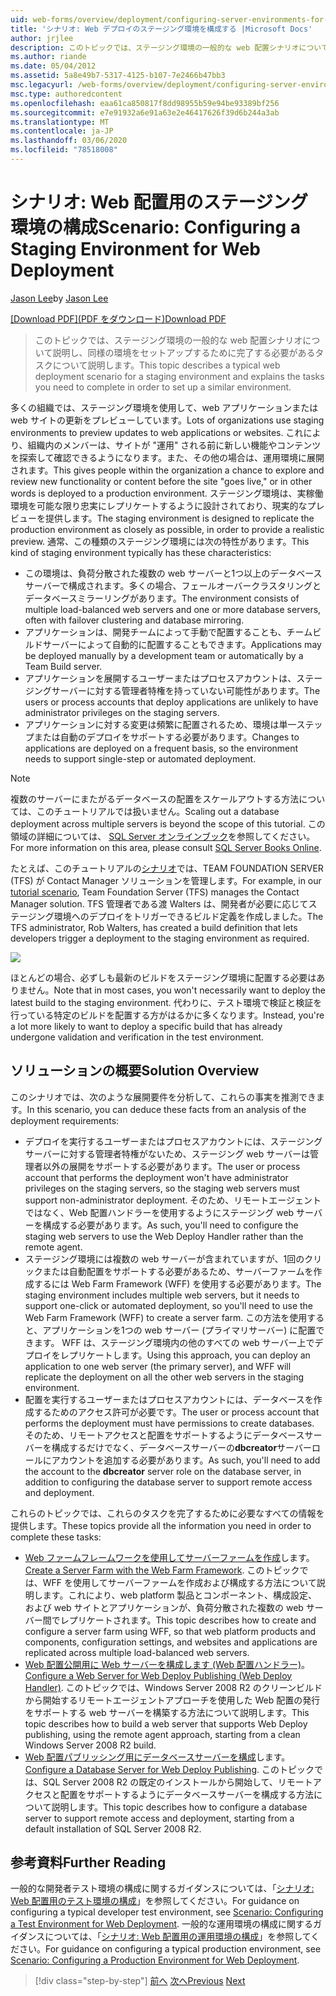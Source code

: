 ```yaml
---
uid: web-forms/overview/deployment/configuring-server-environments-for-web-deployment/scenario-configuring-a-staging-environment-for-web-deployment
title: 'シナリオ: Web デプロイのステージング環境を構成する |Microsoft Docs'
author: jrjlee
description: このトピックでは、ステージング環境の一般的な web 配置シナリオについて説明し、同様の env を設定するために完了する必要があるタスクについて説明します。
ms.author: riande
ms.date: 05/04/2012
ms.assetid: 5a8e49b7-5317-4125-b107-7e2466b47bb3
msc.legacyurl: /web-forms/overview/deployment/configuring-server-environments-for-web-deployment/scenario-configuring-a-staging-environment-for-web-deployment
msc.type: authoredcontent
ms.openlocfilehash: eaa61ca850817f8dd98955b59e94be93389bf256
ms.sourcegitcommit: e7e91932a6e91a63e2e46417626f39d6b244a3ab
ms.translationtype: MT
ms.contentlocale: ja-JP
ms.lasthandoff: 03/06/2020
ms.locfileid: "78518008"
---
```

# <a name="scenario-configuring-a-staging-environment-for-web-deployment"></a><span data-ttu-id="cd6ea-103">シナリオ: Web 配置用のステージング環境の構成</span><span class="sxs-lookup"><span data-stu-id="cd6ea-103">Scenario: Configuring a Staging Environment for Web Deployment</span></span>

<span data-ttu-id="cd6ea-104">[Jason Lee](https://github.com/jrjlee)</span><span class="sxs-lookup"><span data-stu-id="cd6ea-104">by [Jason Lee](https://github.com/jrjlee)</span></span>

<span data-ttu-id="cd6ea-105">[[Download PDF]\(PDF をダウンロード\)](https://msdnshared.blob.core.windows.net/media/MSDNBlogsFS/prod.evol.blogs.msdn.com/CommunityServer.Blogs.Components.WeblogFiles/00/00/00/63/56/8130.DeployingWebAppsInEnterpriseScenarios.pdf)</span><span class="sxs-lookup"><span data-stu-id="cd6ea-105">[Download PDF](https://msdnshared.blob.core.windows.net/media/MSDNBlogsFS/prod.evol.blogs.msdn.com/CommunityServer.Blogs.Components.WeblogFiles/00/00/00/63/56/8130.DeployingWebAppsInEnterpriseScenarios.pdf)</span></span>

> <span data-ttu-id="cd6ea-106">このトピックでは、ステージング環境の一般的な web 配置シナリオについて説明し、同様の環境をセットアップするために完了する必要があるタスクについて説明します。</span><span class="sxs-lookup"><span data-stu-id="cd6ea-106">This topic describes a typical web deployment scenario for a staging environment and explains the tasks you need to complete in order to set up a similar environment.</span></span>

<span data-ttu-id="cd6ea-107">多くの組織では、ステージング環境を使用して、web アプリケーションまたは web サイトの更新をプレビューしています。</span><span class="sxs-lookup"><span data-stu-id="cd6ea-107">Lots of organizations use staging environments to preview updates to web applications or websites.</span></span> <span data-ttu-id="cd6ea-108">これにより、組織内のメンバーは、サイトが "運用" される前に新しい機能やコンテンツを探索して確認できるようになります。また、その他の場合は、運用環境に展開されます。</span><span class="sxs-lookup"><span data-stu-id="cd6ea-108">This gives people within the organization a chance to explore and review new functionality or content before the site "goes live," or in other words is deployed to a production environment.</span></span> <span data-ttu-id="cd6ea-109">ステージング環境は、実稼働環境を可能な限り忠実にレプリケートするように設計されており、現実的なプレビューを提供します。</span><span class="sxs-lookup"><span data-stu-id="cd6ea-109">The staging environment is designed to replicate the production environment as closely as possible, in order to provide a realistic preview.</span></span> <span data-ttu-id="cd6ea-110">通常、この種類のステージング環境には次の特性があります。</span><span class="sxs-lookup"><span data-stu-id="cd6ea-110">This kind of staging environment typically has these characteristics:</span></span>

- <span data-ttu-id="cd6ea-111">この環境は、負荷分散された複数の web サーバーと1つ以上のデータベースサーバーで構成されます。多くの場合、フェールオーバークラスタリングとデータベースミラーリングがあります。</span><span class="sxs-lookup"><span data-stu-id="cd6ea-111">The environment consists of multiple load-balanced web servers and one or more database servers, often with failover clustering and database mirroring.</span></span>
- <span data-ttu-id="cd6ea-112">アプリケーションは、開発チームによって手動で配置することも、チームビルドサーバーによって自動的に配置することもできます。</span><span class="sxs-lookup"><span data-stu-id="cd6ea-112">Applications may be deployed manually by a development team or automatically by a Team Build server.</span></span>
- <span data-ttu-id="cd6ea-113">アプリケーションを展開するユーザーまたはプロセスアカウントは、ステージングサーバーに対する管理者特権を持っていない可能性があります。</span><span class="sxs-lookup"><span data-stu-id="cd6ea-113">The users or process accounts that deploy applications are unlikely to have administrator privileges on the staging servers.</span></span>
- <span data-ttu-id="cd6ea-114">アプリケーションに対する変更は頻繁に配置されるため、環境は単一ステップまたは自動のデプロイをサポートする必要があります。</span><span class="sxs-lookup"><span data-stu-id="cd6ea-114">Changes to applications are deployed on a frequent basis, so the environment needs to support single-step or automated deployment.</span></span>

> [!NOTE]
> <span data-ttu-id="cd6ea-115">複数のサーバーにまたがるデータベースの配置をスケールアウトする方法については、このチュートリアルでは扱いません。</span><span class="sxs-lookup"><span data-stu-id="cd6ea-115">Scaling out a database deployment across multiple servers is beyond the scope of this tutorial.</span></span> <span data-ttu-id="cd6ea-116">この領域の詳細については、 [SQL Server オンラインブック](https://technet.microsoft.com/library/ms130214.aspx)を参照してください。</span><span class="sxs-lookup"><span data-stu-id="cd6ea-116">For more information on this area, please consult [SQL Server Books Online](https://technet.microsoft.com/library/ms130214.aspx).</span></span>

<span data-ttu-id="cd6ea-117">たとえば、このチュートリアルの[シナリオ](../deploying-web-applications-in-enterprise-scenarios/enterprise-web-deployment-scenario-overview.md)では、TEAM FOUNDATION SERVER (TFS) が Contact Manager ソリューションを管理します。</span><span class="sxs-lookup"><span data-stu-id="cd6ea-117">For example, in our [tutorial scenario](../deploying-web-applications-in-enterprise-scenarios/enterprise-web-deployment-scenario-overview.md), Team Foundation Server (TFS) manages the Contact Manager solution.</span></span> <span data-ttu-id="cd6ea-118">TFS 管理者である渡 Walters は、開発者が必要に応じてステージング環境へのデプロイをトリガーできるビルド定義を作成しました。</span><span class="sxs-lookup"><span data-stu-id="cd6ea-118">The TFS administrator, Rob Walters, has created a build definition that lets developers trigger a deployment to the staging environment as required.</span></span>

![](scenario-configuring-a-staging-environment-for-web-deployment/_static/image1.png)

<span data-ttu-id="cd6ea-119">ほとんどの場合、必ずしも最新のビルドをステージング環境に配置する必要はありません。</span><span class="sxs-lookup"><span data-stu-id="cd6ea-119">Note that in most cases, you won't necessarily want to deploy the latest build to the staging environment.</span></span> <span data-ttu-id="cd6ea-120">代わりに、テスト環境で検証と検証を行っている特定のビルドを配置する方がはるかに多くなります。</span><span class="sxs-lookup"><span data-stu-id="cd6ea-120">Instead, you're a lot more likely to want to deploy a specific build that has already undergone validation and verification in the test environment.</span></span>

## <a name="solution-overview"></a><span data-ttu-id="cd6ea-121">ソリューションの概要</span><span class="sxs-lookup"><span data-stu-id="cd6ea-121">Solution Overview</span></span>

<span data-ttu-id="cd6ea-122">このシナリオでは、次のような展開要件を分析して、これらの事実を推測できます。</span><span class="sxs-lookup"><span data-stu-id="cd6ea-122">In this scenario, you can deduce these facts from an analysis of the deployment requirements:</span></span>

- <span data-ttu-id="cd6ea-123">デプロイを実行するユーザーまたはプロセスアカウントには、ステージングサーバーに対する管理者特権がないため、ステージング web サーバーは管理者以外の展開をサポートする必要があります。</span><span class="sxs-lookup"><span data-stu-id="cd6ea-123">The user or process account that performs the deployment won't have administrator privileges on the staging servers, so the staging web servers must support non-administrator deployment.</span></span> <span data-ttu-id="cd6ea-124">そのため、リモートエージェントではなく、Web 配置ハンドラーを使用するようにステージング web サーバーを構成する必要があります。</span><span class="sxs-lookup"><span data-stu-id="cd6ea-124">As such, you'll need to configure the staging web servers to use the Web Deploy Handler rather than the remote agent.</span></span>
- <span data-ttu-id="cd6ea-125">ステージング環境には複数の web サーバーが含まれていますが、1回のクリックまたは自動配置をサポートする必要があるため、サーバーファームを作成するには Web Farm Framework (WFF) を使用する必要があります。</span><span class="sxs-lookup"><span data-stu-id="cd6ea-125">The staging environment includes multiple web servers, but it needs to support one-click or automated deployment, so you'll need to use the Web Farm Framework (WFF) to create a server farm.</span></span> <span data-ttu-id="cd6ea-126">この方法を使用すると、アプリケーションを1つの web サーバー (プライマリサーバー) に配置できます。 WFF は、ステージング環境内の他のすべての web サーバー上でデプロイをレプリケートします。</span><span class="sxs-lookup"><span data-stu-id="cd6ea-126">Using this approach, you can deploy an application to one web server (the primary server), and WFF will replicate the deployment on all the other web servers in the staging environment.</span></span>
- <span data-ttu-id="cd6ea-127">配置を実行するユーザーまたはプロセスアカウントには、データベースを作成するためのアクセス許可が必要です。</span><span class="sxs-lookup"><span data-stu-id="cd6ea-127">The user or process account that performs the deployment must have permissions to create databases.</span></span> <span data-ttu-id="cd6ea-128">そのため、リモートアクセスと配置をサポートするようにデータベースサーバーを構成するだけでなく、データベースサーバーの**dbcreator**サーバーロールにアカウントを追加する必要があります。</span><span class="sxs-lookup"><span data-stu-id="cd6ea-128">As such, you'll need to add the account to the **dbcreator** server role on the database server, in addition to configuring the database server to support remote access and deployment.</span></span>

<span data-ttu-id="cd6ea-129">これらのトピックでは、これらのタスクを完了するために必要なすべての情報を提供します。</span><span class="sxs-lookup"><span data-stu-id="cd6ea-129">These topics provide all the information you need in order to complete these tasks:</span></span>

- <span data-ttu-id="cd6ea-130">[Web ファームフレームワークを使用してサーバーファームを作成](creating-a-server-farm-with-the-web-farm-framework.md)します。</span><span class="sxs-lookup"><span data-stu-id="cd6ea-130">[Create a Server Farm with the Web Farm Framework](creating-a-server-farm-with-the-web-farm-framework.md).</span></span> <span data-ttu-id="cd6ea-131">このトピックでは、WFF を使用してサーバーファームを作成および構成する方法について説明します。これにより、web platform 製品とコンポーネント、構成設定、および web サイトとアプリケーションが、負荷分散された複数の web サーバー間でレプリケートされます。</span><span class="sxs-lookup"><span data-stu-id="cd6ea-131">This topic describes how to create and configure a server farm using WFF, so that web platform products and components, configuration settings, and websites and applications are replicated across multiple load-balanced web servers.</span></span>
- <span data-ttu-id="cd6ea-132">[Web 配置公開用に Web サーバーを構成します (Web 配置ハンドラー)](configuring-a-web-server-for-web-deploy-publishing-web-deploy-handler.md)。</span><span class="sxs-lookup"><span data-stu-id="cd6ea-132">[Configure a Web Server for Web Deploy Publishing (Web Deploy Handler)](configuring-a-web-server-for-web-deploy-publishing-web-deploy-handler.md).</span></span> <span data-ttu-id="cd6ea-133">このトピックでは、Windows Server 2008 R2 のクリーンビルドから開始するリモートエージェントアプローチを使用した Web 配置の発行をサポートする web サーバーを構築する方法について説明します。</span><span class="sxs-lookup"><span data-stu-id="cd6ea-133">This topic describes how to build a web server that supports Web Deploy publishing, using the remote agent approach, starting from a clean Windows Server 2008 R2 build.</span></span>
- <span data-ttu-id="cd6ea-134">[Web 配置パブリッシング用にデータベースサーバーを構成](configuring-a-database-server-for-web-deploy-publishing.md)します。</span><span class="sxs-lookup"><span data-stu-id="cd6ea-134">[Configure a Database Server for Web Deploy Publishing](configuring-a-database-server-for-web-deploy-publishing.md).</span></span> <span data-ttu-id="cd6ea-135">このトピックでは、SQL Server 2008 R2 の既定のインストールから開始して、リモートアクセスと配置をサポートするようにデータベースサーバーを構成する方法について説明します。</span><span class="sxs-lookup"><span data-stu-id="cd6ea-135">This topic describes how to configure a database server to support remote access and deployment, starting from a default installation of SQL Server 2008 R2.</span></span>

## <a name="further-reading"></a><span data-ttu-id="cd6ea-136">参考資料</span><span class="sxs-lookup"><span data-stu-id="cd6ea-136">Further Reading</span></span>

<span data-ttu-id="cd6ea-137">一般的な開発者テスト環境の構成に関するガイダンスについては、「[シナリオ: Web 配置用のテスト環境の構成](scenario-configuring-a-test-environment-for-web-deployment.md)」を参照してください。</span><span class="sxs-lookup"><span data-stu-id="cd6ea-137">For guidance on configuring a typical developer test environment, see [Scenario: Configuring a Test Environment for Web Deployment](scenario-configuring-a-test-environment-for-web-deployment.md).</span></span> <span data-ttu-id="cd6ea-138">一般的な運用環境の構成に関するガイダンスについては、「[シナリオ: Web 配置用の運用環境の構成](scenario-configuring-a-production-environment-for-web-deployment.md)」を参照してください。</span><span class="sxs-lookup"><span data-stu-id="cd6ea-138">For guidance on configuring a typical production environment, see [Scenario: Configuring a Production Environment for Web Deployment](scenario-configuring-a-production-environment-for-web-deployment.md).</span></span>

> [!div class="step-by-step"]
> <span data-ttu-id="cd6ea-139">[前へ](scenario-configuring-a-test-environment-for-web-deployment.md)
> [次へ](scenario-configuring-a-production-environment-for-web-deployment.md)</span><span class="sxs-lookup"><span data-stu-id="cd6ea-139">[Previous](scenario-configuring-a-test-environment-for-web-deployment.md)
[Next](scenario-configuring-a-production-environment-for-web-deployment.md)</span></span>

